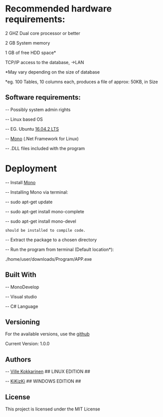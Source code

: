 # Recommended hardware requirements:
2 GHZ Dual core processor or better

2 GB  System memory

1 GB  of free HDD space*

TCP/IP access to the database, ->LAN

*May vary depending on the size of database

*eg. 100 Tables, 10 columns each, produces a file of approx: 50KB, in Size



## Software requirements:
-- Possibly system admin rights

-- Linux based OS

-- EG. Ubuntu [16.04.2 LTS](https://www.ubuntu.com/download)

-- [Mono](http://www.mono-project.com/) (.Net Framework for Linux)

-- .DLL files included with the program



# Deployment

-- Install [Mono](Http://www.mono-project.com/docs/getting-started/install/linux/)

-- Installing Mono via terminal:  

  -- sudo apt-get update
 
  -- sudo apt-get install mono-complete
  
  -- sudo apt-get install mono-devel
 
 	should be installed to compile code.


-- Extract the package to a chosen directory


-- Run the program from terminal (Default location*):

./home/user/downloads/Program/APP.exe 



## Built With

-- MonoDevelop

-- Visual studio

-- C# Language



## Versioning

For the available versions, use the [github](https://github.com/VilleKokkarinen/trusty-ubuntu.git)

Current Version: 1.0.0



## Authors

-- [Ville Kokkarinen](https://github.com/VilleKokkarinen) ## LINUX EDITION ##

-- [KiKizKi](https://github.com/kikizki) ## WINDOWS EDITION ##



## License

This project is licensed under the MIT License
 
